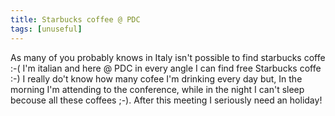 ```yaml
---
title: Starbucks coffee @ PDC
tags: [unuseful]
---
```

As many of you probably knows in Italy isn't possible to find starbucks coffe :-( I'm italian and here @ PDC in every angle I can find free Starbucks coffe :-) I really do't know how many cofee I'm drinking every day but, In the morning I'm attending to the conference, while in the night I can't sleep becouse all these coffees ;-). After this meeting I seriously need an holiday!
